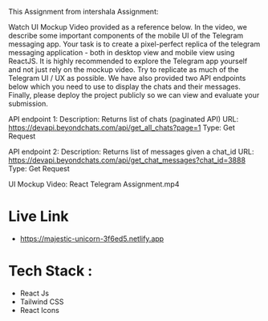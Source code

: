 This Assignment from intershala
Assignment:

Watch UI Mockup Video provided as a reference below. In the video, we describe some important components of the mobile UI of the Telegram messaging app.
Your task is to create a pixel-perfect replica of the telegram messaging application - both in desktop view and mobile view using ReactJS.
It is highly recommended to explore the Telegram app yourself and not just rely on the mockup video.
Try to replicate as much of the Telegram UI / UX as possible.
We have also provided two API endpoints below which you need to use to display the chats and their messages.
Finally, please deploy the project publicly so we can view and evaluate your submission.

API endpoint 1: 
Description: Returns list of chats (paginated API)
URL: https://devapi.beyondchats.com/api/get_all_chats?page=1
Type: Get Request

API endpoint 2: 
Description: Returns list of messages given a chat_id
URL: https://devapi.beyondchats.com/api/get_chat_messages?chat_id=3888
Type: Get Request

UI Mockup Video: React Telegram Assignment.mp4

# Live Link

- https://majestic-unicorn-3f6ed5.netlify.app

# Tech Stack :

- React Js
- Tailwind CSS
- React Icons
